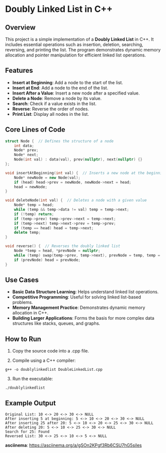 # Doubly Linked List in C++

## Overview
This project is a simple implementation of a **Doubly Linked List** in C++. It includes essential operations such as insertion, deletion, searching, reversing, and printing the list. The program demonstrates dynamic memory allocation and pointer manipulation for efficient linked list operations.

## Features
- **Insert at Beginning**: Add a node to the start of the list.
- **Insert at End**: Add a node to the end of the list.
- **Insert After a Value**: Insert a new node after a specified value.
- **Delete a Node**: Remove a node by its value.
- **Search**: Check if a value exists in the list.
- **Reverse**: Reverse the order of nodes.
- **Print List**: Display all nodes in the list.

## Core Lines of Code
```cpp
struct Node {  // Defines the structure of a node
    int data;
    Node* prev;
    Node* next;
    Node(int val) : data(val), prev(nullptr), next(nullptr) {}
};

void insertAtBeginning(int val) {  // Inserts a new node at the beginning
    Node* newNode = new Node(val);
    if (head) head->prev = newNode, newNode->next = head;
    head = newNode;
}

void deleteNode(int val) {  // Deletes a node with a given value
    Node* temp = head;
    while (temp && temp->data != val) temp = temp->next;
    if (!temp) return;
    if (temp->prev) temp->prev->next = temp->next;
    if (temp->next) temp->next->prev = temp->prev;
    if (temp == head) head = temp->next;
    delete temp;
}

void reverse() {  // Reverses the doubly linked list
    Node *temp = head, *prevNode = nullptr;
    while (temp) swap(temp->prev, temp->next), prevNode = temp, temp = temp->prev;
    if (prevNode) head = prevNode;
}
```
## Use Cases
- **Basic Data Structure Learning**: Helps understand linked list operations.
- **Competitive Programming**: Useful for solving linked list-based problems.
- **Memory Management Practice**: Demonstrates dynamic memory allocation in C++.
- **Building Larger Applications**: Forms the basis for more complex data structures like stacks, queues, and graphs.

## How to Run
1. Copy the source code into a .cpp file.

2. Compile using a C++ compiler:
```
g++ -o doublylinkedlist DoubleLinkedList.cpp
```
3. Run the executable:
```
./doublylinkedlist
```
## Example Output
```
Original List: 10 <-> 20 <-> 30 <-> NULL
After inserting 5 at beginning: 5 <-> 10 <-> 20 <-> 30 <-> NULL
After inserting 25 after 20: 5 <-> 10 <-> 20 <-> 25 <-> 30 <-> NULL
After deleting 20: 5 <-> 10 <-> 25 <-> 30 <-> NULL
Search for 25: Found
Reversed List: 30 <-> 25 <-> 10 <-> 5 <-> NULL
```
**asciinema**: https://asciinema.org/a/gSOn2KPgf3Rb6CSU7hG5siles 
